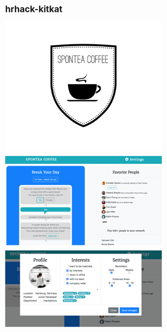 # hrhack-kitkat

![Logo](img/logo.jpg)

![Frontpage screenshot](img/screenshot2020-11-15.png)

![Settings screenshot](img/settings2020-11-15.png)
